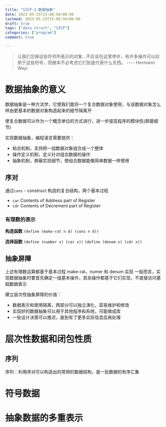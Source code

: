 ```yaml
---
title: "SICP-2-数据抽象"
date: 2023-05-25T15:08:56+08:00
lastmod: 2023-05-25T15:08:56+08:00
draft: true
tags: ["data struct", "SICP"]
categories: ["program"]
comment: true 

---
```


> 让我们忘掉这些符号所表示的对象...不应该在这里停步，有许多操作可以应用于这些符号，而根本不必考虑它们到底代表什么东西。
>---- Hermann Weyi

# 数据抽象的意义

数据抽象是一种方法学，它使我们能将一个复合数据对象使用，与该数据对象怎么样由更基本的数据对象构造起来的细节隔离开

使复合数据可以作为一个概念单位的方式进行，进一步提高程序的模块性(屏蔽细节)

 实现数据抽象，编程语言需要提供：

- 粘合机制，支持把一组数据对象组合成一个整体
- 操作定义机制，定义针对组合数据的操作
- 抽象机制，屏蔽实现细节，使组合数据能像简单数据一样使用



## 序对

  通过`cons` - construct 构造的复合结构，两个基本过程 
  
  - `car`  Contents of Address part of Register
  - `cdr`  Contents of Decrement part of Register

### 有理数的表示


**构造函数** 
    `(define (make-rat n d) (cons n d))` 

**选择函数**
    `(define (number x) (car x))`
    `(define (denom x) (cdr x))`


## 抽象屏障
 
 上述有理数运算都基于基本过程 make-rat、numer 和 denum 实现
 一般而言，实现数据抽象时要首先确定一组基本操作，其余操作都基于它们实现，不直接访问基础数据表示

建立层次性抽象屏障的价值：
- 数据表示和使用隔离，两部分可以独立演化，容易维护和修改
- 实现好的数据抽象可以用于其他程序和系统，可能做成库
- 一些设计决策可以推迟，直到有了更多实际信息后再处理


# 层次性数据和闭包性质

## 序列
 序列：利用序对可以构造出的常用的数据结构，是一批数据的有序汇集


# 符号数据

# 抽象数据的多重表示
